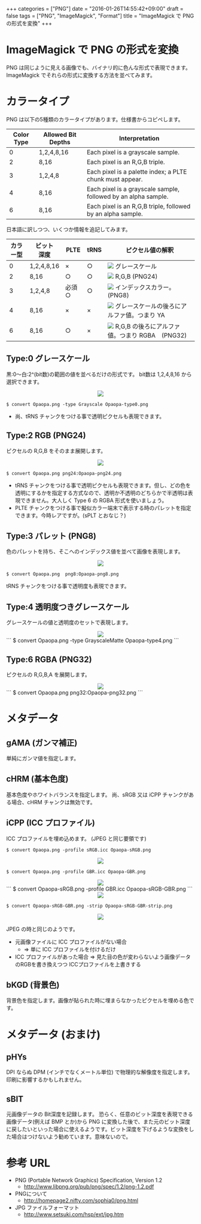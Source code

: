 +++
categories = ["PNG"]
date = "2016-01-26T14:55:42+09:00"
draft = false
tags = ["PNG", "ImageMagick", "Format"]
title = "ImageMagick で PNG の形式を変換"
+++


# ImageMagick で PNG の形式を変換

PNG は同じように見える画像でも、バイナリ的に色んな形式で表現できます。ImageMagick でそれらの形式に変換する方法を並べてみます。

# カラータイプ

PNG は以下の5種類のカラータイプがあります。仕様書からコピペします。

Color  Type | Allowed Bit Depths | Interpretation
----|----|----
0 | 1,2,4,8,16 | Each pixel is a grayscale sample.
2 |       8,16 | Each pixel is an R,G,B triple.
3 | 1,2,4,8    | Each pixel is a palette index; a PLTE chunk must appear.
4 |       8,16 | Each pixel is a grayscale sample, followed by an alpha sample.
6 |       8,16 | Each pixel is an R,G,B triple, followed by an alpha sample.

日本語に訳しつつ、いくつか情報を追記してみます。

カラー型 | ビット<br />深度 | PLTE | tRNS | ピクセル値の解釈
----|----|----|----|----
0 | 1,2,4,8,16 |  ×  | ○ | <img src="../png-pixel-type0.png" /> グレースケール
2 |       8,16 |  ○  | ○ | <img src="../png-pixel-type2.png" /> R,G,B (PNG24)
3 | 1,2,4,8    |必須○| ○ | <img src="../png-pixel-type3.png" /> インデックスカラー。(PNG8)
4 |       8,16 |  ×  | × | <img src="../png-pixel-type4.png" /> グレースケールの後ろにアルファ値。つまり YA
6 |       8,16 |  ○  | × | <img src="../png-pixel-type6.png" /> R,G,B の後ろにアルファ値。つまり RGBA　(PNG32)

## Type:0 グレースケール

 黒:0〜白:2^(bit数)の範囲の値を並べるだけの形式です。
bit数は 1,2,4,8,16 から選択できます。
<center> <img src="../png-type0.png" /> </center>

```
$ convert Opaopa.png -type Grayscale Opaopa-type0.png
```

 * 尚、tRNS チャンクをつける事で透明ピクセルも表現できます。

## Type:2 RGB (PNG24)

ピクセルの R,G,B をそのまま展開します。
<center> <img src="../png-type2.png" /> </center>

```
$ convert Opaopa.png png24:Opaopa-png24.png
```

 * tRNS チャンクをつける事で透明ピクセルも表現できます。但し、どの色を透明にするかを指定する方式なので、透明か不透明のどちらかで半透明は表現できません。大人しく Type 6 の RGBA 形式を使いましょう。
 * PLTE チャンクをつける事で擬似カラー端末で表示する時のパレットを指定できます。今時レアですが。(sPLT とおなじ？)

## Type:3 パレット (PNG8)

色のパレットを持ち、そこへのインデックス値を並べて画像を表現します。
<center> <img src="../png-type3.png" /> </center>

```
$ convert Opaopa.png  png8:Opaopa-png8.png
```
tRNS チャンクをつける事で透明度も表現できます。

## Type:4 透明度つきグレースケール

グレースケールの値と透明度のセットで表現します。
<center> <img src="../png-type4.png" /> </center>
```
$ convert Opaopa.png -type GrayscaleMatte  Opaopa-type4.png
```

## Type:6 RGBA (PNG32)

ピクセルの R,G,B,A を展開します。
<center> <img src="../png-type6.png" /> </center>
```
$ convert Opaopa.png  png32:Opaopa-png32.png
```

# メタデータ

## gAMA (ガンマ補正)

単純にガンマ値を指定します。

## cHRM (基本色度)

基本色度やホワイトバランスを指定します。
尚、sRGB 又は iCPP チャンクがある場合、cHRM チャンクは無効です。

## iCPP (ICC プロファイル)

ICC プロファイルを埋め込めます。 (JPEG と同じ要領です)

```
$ convert Opaopa.png -profile sRGB.icc Opaopa-sRGB.png
```
<center> <img src="../Opaopa-sRGB.png"> </center>

```
$ convert Opaopa.png -profile GBR.icc Opaopa-GBR.png
```
<center> <img src="../Opaopa-GBR.png"> </center>
```
$ convert Opaopa-sRGB.png -profile GBR.icc Opaopa-sRGB-GBR.png
```
<center> <img src="../Opaopa-sRGB-GBR.png"> </center>

```
$ convert Opaopa-sRGB-GBR.png -strip Opaopa-sRGB-GBR-strip.png
```
<center> <img src="../Opaopa-sRGB-GBR-strip.png"> </center>

JPEG の時と同じのようです。

 * 元画像ファイルに ICC プロファイルがない場合
    *  => 単に ICC プロファイルを付けるだけ
 * ICC プロファイルがあった場合 => 見た目の色が変わらないよう画像データのRGBを書き換えつつ ICCプロファイルを上書きする

## bKGD (背景色)

背景色を指定します。画像が貼られた時に埋まらなかったピクセルを埋める色です。

# メタデータ (おまけ)

## pHYs

DPI ならぬ DPM (インチでなくメートル単位) で物理的な解像度を指定します。印刷に影響するかもしれません。

## sBIT

元画像データの Bit深度を記録します。
恐らく、任意のビット深度を表現できる画像データ(例えば BMP とか)から PNG に変換した後で、また元のビット深度に戻したいといった場合に使えるようです。ビット深度を下げるような変換をした場合はつけないよう勧めています。意味ないので。

# 参考 URL

 * PNG (Portable Network Graphics) Specification, Version 1.2
   * http://www.libpng.org/pub/png/spec/1.2/png-1.2.pdf
 * PNGについて
   * http://homepage2.nifty.com/sophia0/png.html
 * JPG ファイルフォーマット
   * http://www.setsuki.com/hsp/ext/jpg.htm

